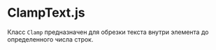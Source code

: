 # ClampText.js
Класс `Clamp` предназначен для обрезки текста внутри элемента до определенного числа строк.
